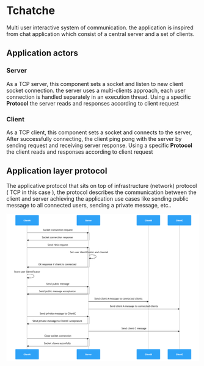 # Tchatche

Multi user interactive system of communication. the application is inspired from chat application which consist of a central server and a set of clients. 

## Application actors

### Server

As a TCP server, this component sets a socket and listen to new client socket connection. the server uses a multi-clients approach, each user connection is handled separately in an execution thread.
Using a specific **Protocol** the server reads and responses according to client request 

### Client

As a TCP client, this component sets a socket and connects to the server, After successfully connecting, the client ping pong with the server by sending request and receiving server response.
Using a specific **Protocol** the client reads and responses according to client request  

## Application layer protocol

The applicative protocol that sits on top of infrastructure (network) protocol ( TCP in this case ), the protocol describes the communication between the client and server achieving the application use cases like sending public message to all connected users, sending a private message, etc..

![Tchatche sequence diagram](tchatche-sequence.png)
